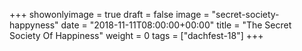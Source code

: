 +++
showonlyimage = true
draft = false
image = "secret-society-happyness"
date = "2018-11-11T08:00:00+00:00"
title = "The Secret Society Of Happiness"
weight = 0
tags = ["dachfest-18"]
+++


